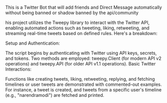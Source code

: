 This is a Twitter Bot that will  add friends and Direct Message automatically without being banned or shadow banned by the api/community

his project utilizes the Tweepy library to interact with the Twitter API, enabling automated actions such as tweeting, liking, retweeting, and streaming real-time tweets based on defined rules. Here's a breakdown:

Setup and Authentication:

The script begins by authenticating with Twitter using API keys, secrets, and tokens.
Two methods are employed: tweepy.Client (for modern API v2 operations) and tweepy.API (for older API v1.1 operations).
Basic Twitter Interactions:

Functions like creating tweets, liking, retweeting, replying, and fetching timelines or user tweets are demonstrated with commented-out examples.
For instance, a tweet is created, and tweets from a specific user's timeline (e.g., "narendramodi") are fetched and printed.
